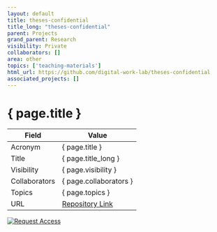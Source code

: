 ```yaml
---
layout: default
title: theses-confidential
title_long: "theses-confidential"
parent: Projects
grand_parent: Research
visibility: Private
collaborators: []
area: other
topics: ['teaching-materials']
html_url: https://github.com/digital-work-lab/theses-confidential
associated_projects: []
---
```


# { page.title }

Field               | Value
------------------- | ----------------------------------
Acronym             | { page.title }
Title               | { page.title_long }
Visibility          | { page.visibility }
Collaborators       | { page.collaborators }
Topics              | { page.topics }
URL                 | [Repository Link](https://github.com/digital-work-lab/theses-confidential)

[![Request Access](https://img.shields.io/badge/Request-Access-blue?style=for-the-badge)](https://github.com/digital-work-lab/theses-confidential/issues/new?assignees=geritwagner&labels=access+request&template=request-repo-access.md&title=%5BAccess+Request%5D+Request+for+access+to+repository)

